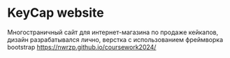 # KeyCap website
Многостраничный сайт для интернет-магазина по продаже кейкапов, дизайн разрабатывался лично, верстка с использованием фреймворка bootstrap 
https://nwrzp.github.io/coursework2024/
